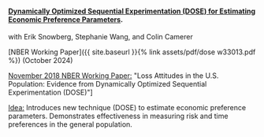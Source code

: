 ---
---

#### [Dynamically Optimized Sequential Experimentation (DOSE) for Estimating Economic Preference Parameters](https://www.nber.org/system/files/working_papers/w33013/).

with Erik Snowberg, Stephanie Wang, and Colin Camerer

[NBER Working Paper]({{ site.baseurl }}{% link assets/pdf/dose w33013.pdf %}) (October 2024)

[November 2018 NBER Working Paper:](https://www.nber.org/papers/w25072) "Loss Attitudes in the U.S. Population: Evidence from Dynamically Optimized Sequential Experimentation (DOSE)"]

<ins>Idea:</ins> Introduces new technique (DOSE) to estimate economic preference parameters. Demonstrates effectiveness in measuring risk and time preferences in the general population.
